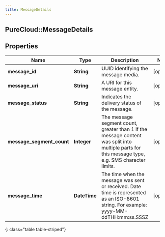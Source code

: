 ```yaml
---
title: MessageDetails
---
```

## PureCloud::MessageDetails

## Properties

|Name | Type | Description | Notes|
|------------ | ------------- | ------------- | -------------|
| **message_id** | **String** | UUID identifying the message media. | [optional] |
| **message_uri** | **String** | A URI for this message entity. | [optional] |
| **message_status** | **String** | Indicates the delivery status of the message. | [optional] |
| **message_segment_count** | **Integer** | The message segment count, greater than 1 if the message content was split into multiple parts for this message type, e.g. SMS character limits. | [optional] |
| **message_time** | **DateTime** | The time when the message was sent or received. Date time is represented as an ISO-8601 string. For example: yyyy-MM-ddTHH:mm:ss.SSSZ | [optional] |
{: class="table table-striped"}


